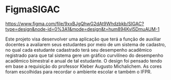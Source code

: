 # FigmaSIGAC

https://www.figma.com/file/9xxBJgQhwG2dAt9Whdzbkb/SIGAC?type=design&node-id=0%3A1&mode=design&t=hum894KvI5DmuAUM-1

Este projeto visa desenvolver uma aplicação que terá a função de auxiliar docentes a avaliarem seus estudantes por meio de um sistema de cadastro, no qual cada estudante cadastrado terá seu desempenho acadêmico registrado para que tal sistema gere um gráfico curvilíneo do desempenho acadêmico bimestral e anual de tal estudante. O design foi pensado tendo em base a requisição do professor Kleber Augusto Michalichem. As cores foram escolhidas para recordar o ambiente escolar e também o IFPR.
